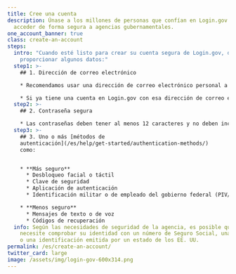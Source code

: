 ```yaml
---
title: Cree una cuenta
description: Únase a los millones de personas que confían en Login.gov para
  acceder de forma segura a agencias gubernamentales.
one_account_banner: true
class: create-an-account
steps:
  intro: "Cuando esté listo para crear su cuenta segura de Login.gov, deberá
    proporcionar algunos datos:"
  step1: >-
    ## 1. Dirección de correo electrónico

    * Recomendamos usar una dirección de correo electrónico personal a la que siempre pueda acceder, en lugar de una dirección de correo electrónico del trabajo.

    * Si ya tiene una cuenta en Login.gov con esa dirección de correo electrónico, le enviaremos un correo electrónico para informarle cómo restablecer su contraseña y acceder a la cuenta.
  step2: >-
    ## 2. Contraseña segura

    * Las contraseñas deben tener al menos 12 caracteres y no deben incluir palabras o frases de uso común.
  step3: >-
    ## 3. Uno o más [métodos de
    autenticación](/es/help/get-started/authentication-methods/)
    como:


    * **Más seguro**
      * Desbloqueo facial o táctil
      * Clave de seguridad
      * Aplicación de autenticación
      * Identificación militar o de empleado del gobierno federal (PIV/CAC)

    * **Menos seguro**
      * Mensajes de texto o de voz
      * Códigos de recuperación
  info: Según las necesidades de seguridad de la agencia, es posible que
    necesite comprobar su identidad con un número de Seguro Social, una dirección
    o una identificación emitida por un estado de los EE. UU.
permalink: /es/create-an-account/
twitter_card: large
image: /assets/img/login-gov-600x314.png
---
```

